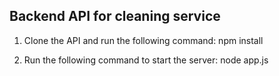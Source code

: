 ## Backend API for cleaning service

1. Clone the API and run the following command:
   npm install

2. Run the following command to start the server:
   node app.js
